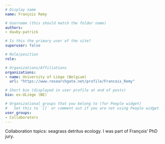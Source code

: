 ```yaml
---
# Display name
name: François Remy

# Username (this should match the folder name)
authors:
- dauby-patrick

# Is this the primary user of the site?
superuser: false

# Role/position
role: 

# Organizations/Affiliations
organizations:
- name: University of Liège (Belgium) 
  url: "https://www.researchgate.net/profile/Francois_Remy"

# Short bio (displayed in user profile at end of posts)
bio: ex-ULiège (BE) 

# Organizational groups that you belong to (for People widget)
#   Set this to `[]` or comment out if you are not using People widget.
user_groups:
- Collaborators
---
```

Collaboration topics:  seagrass detritus ecology. I was part of François’ PhD jury.
